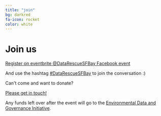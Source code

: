 ```yaml
---
title: "join"
bg: darkred
fa-icon: rocket  
color: white  
---
```


# Join us

<a class="btn btn-warning btn-lg" href="https://datarescuesfbay.eventbrite.com">
  <i class="fa fa-check"></i> Register on eventbrite
</a>

<a class="btn btn-info btn-lg" href="https://twitter.com/DataRescueSFBay">
  <i class="fa fa-twitter"></i> @DataRescueSFBay
</a>

<a class="btn btn-primary btn-lg" href="https://www.facebook.com/events/1297000053703853/">
  <i class="fa fa-facebook"></i> Facebook event
</a>

And use the hashtag [#DataRescueSFBay](https://twitter.com/search?q=%23DataRescueSFBay&src=typd) to join the conversation :)

Can't come and want to donate?

<a class="btn btn-success btn-lg" href="mailto:datarescuesfbay@googlegroups.com">
  <i class="fa fa-heart"></i> Please get in touch!
</a>

Any funds left over after the event will go to the [Environmental Data and Governance Initiative](https://envirodatagov.org).
